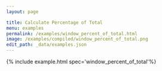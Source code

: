 ```yaml
---
layout: page

title: Calculate Percentage of Total
menu: examples
permalink: /examples/window_percent_of_total.html
image: /examples/compiled/window_percent_of_total.png
edit_path: _data/examples.json
---
```




{% include example.html spec='window_percent_of_total'%}
